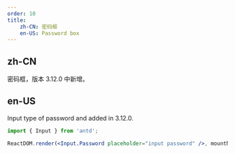 ```yaml
---
order: 10
title:
    zh-CN: 密码框
    en-US: Password box
---
```


## zh-CN

密码框，版本 3.12.0 中新增。

## en-US

Input type of password and added in 3.12.0.

````jsx
import { Input } from 'antd';

ReactDOM.render(<Input.Password placeholder="input password" />, mountNode);
````
